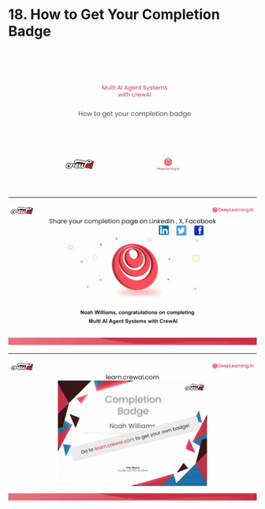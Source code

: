 # 18. How to Get Your Completion Badge

![](Slides/videoframe_0.png)

---

![](Slides/videoframe_14685.png)

---

![](Slides/videoframe_30247.png)
